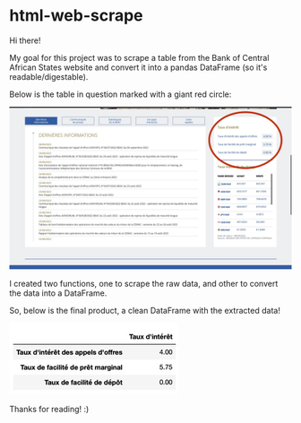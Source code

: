 # html-web-scrape

Hi there!

My goal for this project was to scrape a table from the Bank of Central African States website and convert it into a pandas DataFrame (so it's readable/digestable). 

Below is the table in question marked with a giant red circle:

![circle](/images/giant_red_circle.jpg)

I created two functions, one to scrape the raw data, and other to convert the data into a DataFrame.

So, below is the final product, a clean DataFrame with the extracted data!

![table](/images/cool_table.jpg)

Thanks for reading! :)
